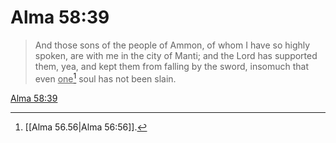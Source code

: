# Alma 58:39

> And those sons of the people of Ammon, of whom I have so highly spoken, are with me in the city of Manti; and the Lord has supported them, yea, and kept them from falling by the sword, insomuch that even <u>one</u>[^a] soul has not been slain.

[Alma 58:39](https://www.churchofjesuschrist.org/study/scriptures/bofm/alma/58?lang=eng&id=p39#p39)


[^a]: [[Alma 56.56|Alma 56:56]].  
